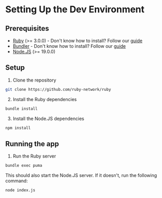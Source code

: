 # Setting Up the Dev Environment

## Prerequisites 
- [Ruby](https://www.ruby-lang.org/en/downloads/) (>= 3.0.0) - Don't know how to install? Follow our [guide](../install-ruby.md)
- [Bundler](https://bundler.io/) - Don't know how to install? Follow our [guide](../install-ruby.md)
- [Node.JS](https://nodejs.org/en/) (>= 19.0.0)

## Setup
1. Clone the repository
```bash
git clone https://github.com/ruby-network/ruby 
```
2. Install the Ruby dependencies
```bash
bundle install 
```
3. Install the Node.JS dependencies
```bash
npm install
```

## Running the app
1. Run the Ruby server
```bash
bundle exec puma
```
This should also start the Node.JS server. If it doesn't, run the following command:
```bash
node index.js
```
